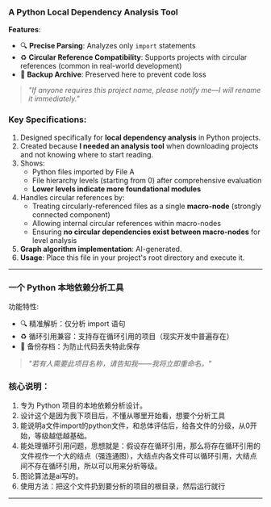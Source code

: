 
### A Python Local Dependency Analysis Tool  
**Features**:  

- 🔍 **Precise Parsing**: Analyzes only `import` statements  
- ♻️ **Circular Reference Compatibility**: Supports projects with circular references (common in real-world development)  
- 💾 **Backup Archive**: Preserved here to prevent code loss  

> *"If anyone requires this project name, please notify me—I will rename it immediately."*  



### Key Specifications:  
1. Designed specifically for **local dependency analysis** in Python projects.  
2. Created because **I needed an analysis tool** when downloading projects and not knowing where to start reading.  
3. Shows:  
   - Python files imported by File A  
   - File hierarchy levels (starting from 0) after comprehensive evaluation  
   - **Lower levels indicate more foundational modules**  
4. Handles circular references by:  
   - Treating circularly-referenced files as a single **macro-node** (strongly connected component)  
   - Allowing internal circular references within macro-nodes  
   - Ensuring **no circular dependencies exist between macro-nodes** for level analysis  
5. **Graph algorithm implementation**: AI-generated.  
6. **Usage**: Place this file in your project's root directory and execute it.  

---
### 一个 Python 本地依赖分析工具
功能特性:

- 🔍 精准解析：仅分析 import 语句
- ♻️ 循环引用兼容：支持存在循环引用的项目（现实开发中普遍存在）
- 💾 备份存档：为防止代码丢失特此保存
>*"若有人需要此项目名称，请告知我——我将立即重命名。"*  

### 核心说明：
1. 专为 Python 项目的本地依赖分析设计。
2. 设计这个是因为我下项目后，不懂从哪里开始看，想要个分析工具
3. 能说明a文件import的python文件，和总体评估后，给各文件的分级，从0开始，等级越低越基础。
4. 能处理循环引用问题，思想就是：假设存在循环引用，那么将存在循环引用的文件视作一个大的结点（强连通图），大结点内各文件可以循环引用，大结点间不存在循环引用，所以可以用来分析等级。
5. 图论算法是ai写的。
6. 使用方法：把这个文件扔到要分析的项目的根目录，然后运行就行

---

